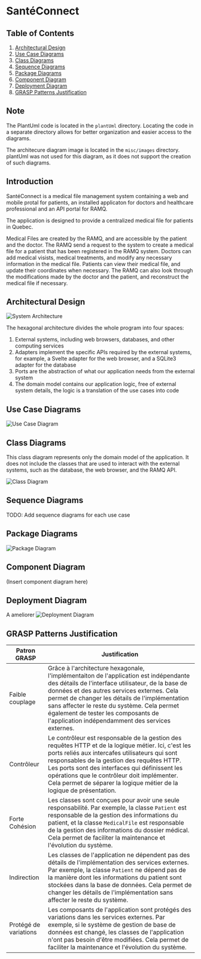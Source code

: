 # SantéConnect

## Table of Contents

1. [Architectural Design](#architectural-design)
2. [Use Case Diagrams](#use-case-diagrams)
3. [Class Diagrams](#class-diagrams)
4. [Sequence Diagrams](#sequence-diagrams)
5. [Package Diagrams](#package-diagrams)
6. [Component Diagram](#component-diagram)
7. [Deployment Diagram](#deployment-diagram)
8. [GRASP Patterns Justification](#grasp-patterns-justification)

## Note

The PlantUml code is located in the `plantUml` directory. Locating the code in a separate directory allows for better organization and easier access to the diagrams.

The architecure diagram image is located in the `misc/images` directory. plantUml was not used for this diagram, as it does not support the creation of such diagrams.

## Introduction

SantéConnect is a medical file management system containing a web and mobile protal for patients, an installed applicaton for doctors and healthcare professional and an API portal for RAMQ.

The application is designed to provide a centralized medical file for patients in Quebec.

Medical Files are created by the RAMQ, and are accessible by the patient and the doctor.
The RAMQ send a request to the system to create a medical file for a patient that has been registered in the RAMQ system.
Doctors can add medical visists, medical treatments, and modify any necessary information in the medical file.
Patients can view their medical file, and update their coordinates when necessary.
The RAMQ can also look through the modifications made by the doctor and the patient, and reconstruct the medical file if necessary.

## Architectural Design
<!-- (Insert architectural design diagram here and explain the different components of the system and their interactions) -->
![System Architecture](./misc/images/system-architecture.png)

The hexagonal architecture divides the whole program into four spaces:

1. External systems, including web browsers, databases, and other computing services
2. Adapters implement the specific APIs required by the external systems, for example, a Svelte adapter for the web browser, and a SQLite3 adapter for the database
3. Ports are the abstraction of what our application needs from the external system
4. The domain model contains our application logic, free of external system details, the logic is a translation of the use cases into code




## Use Case Diagrams
<!-- (Insert use case diagrams here and explain the functionalities of the system) -->
<!-- ADD PUML -->
![Use Case Diagram](./plantUml/use-case.png)

## Class Diagrams
<!-- (Insert class diagrams here and explain the domain concepts) -->
This class diagram represents only the domain model of the application. It does not include the classes that are used to interact with the external systems, such as the database, the web browser, and the RAMQ API.

![Class Diagram](./plantUml/class-logic.png)


## Sequence Diagrams
<!-- (Insert sequence diagrams here and show the interactions between the classes for each use case) -->

TODO: Add sequence diagrams for each use case

## Package Diagrams
<!-- (Insert package diagrams here and indicate the classes contained in the packages) -->

![Package Diagram](./plantUml/package.png)


## Component Diagram
(Insert component diagram here)

## Deployment Diagram
A ameliorer
![Deployment Diagram](./plantUml/deployment.png)

## GRASP Patterns Justification
<!-- (Justify each responsibility of the classes by a GRASP pattern. Document a justification for each public method and a justification for the creation of instances of a class) -->
Patron GRASP | Justification
--- | ---
Faible couplage | Grâce à l'architecture hexagonale, l'implémentaiton de l'application est indépendante des détails de l'interface utilisateur, de la base de données et des autres services externes. Cela permet de changer les détails de l'implémentation sans affecter le reste du système. Cela permet également de tester les composants de l'application indépendamment des services externes.
Contrôleur | Le contrôleur est responsable de la gestion des requêtes HTTP et de la logique métier. Ici, c'est les ports reliés aux intercafes utilisateurs qui sont responsables de la gestion des requêtes HTTP. Les ports sont des interfaces qui définissent les opérations que le contrôleur doit implémenter. Cela permet de séparer la logique métier de la logique de présentation.
Forte Cohésion | Les classes sont conçues pour avoir une seule responsabilité. Par exemple, la classe `Patient` est responsable de la gestion des informations du patient, et la classe `MedicalFile` est responsable de la gestion des informations du dossier médical. Cela permet de faciliter la maintenance et l'évolution du système.
Indirection | Les classes de l'application ne dépendent pas des détails de l'implémentation des services externes. Par exemple, la classe `Patient` ne dépend pas de la manière dont les informations du patient sont stockées dans la base de données. Cela permet de changer les détails de l'implémentation sans affecter le reste du système.
Protégé de variations | Les composants de l'application sont protégés des variations dans les services externes. Par exemple, si le système de gestion de base de données est changé, les classes de l'application n'ont pas besoin d'être modifiées. Cela permet de faciliter la maintenance et l'évolution du système.
